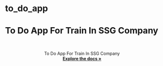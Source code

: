 # to_do_app

# To Do App For Train In SSG Company
<br />
<div align="center">
<p align="center">
    To Do App For Train In SSG Company
    <br />
    <a href=""><strong>Explore the docs »</strong></a>
    <br />
    <br />
    
  </p>
</div>

